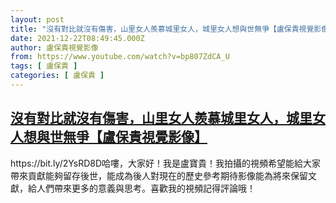 ```yaml
---
layout: post
title: "沒有對比就沒有傷害，山里女人羨慕城里女人，城里女人想與世無爭【盧保貴視覺影像】"
date: 2021-12-22T08:49:45.000Z
author: 盧保貴視覺影像
from: https://www.youtube.com/watch?v=bp807ZdCA_U
tags: [ 盧保貴 ]
categories: [ 盧保貴 ]
---
```

<!--1640162985000-->
[沒有對比就沒有傷害，山里女人羨慕城里女人，城里女人想與世無爭【盧保貴視覺影像】](https://www.youtube.com/watch?v=bp807ZdCA_U)
------

<div>
https://bit.ly/2YsRD8D哈嘍，大家好！我是盧寶貴！我拍攝的視頻希望能給大家帶來貢獻能夠留存後世，能成為後人對現在的歷史參考期待影像能為將來保留文獻，給人們帶來更多的意義與思考。喜歡我的視頻記得評論哦！
</div>
